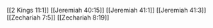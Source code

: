 [[2 Kings 11:1]]
[[Jeremiah 40:15]]
[[Jeremiah 41:1]]
[[Jeremiah 41:3]]
[[Zechariah 7:5]]
[[Zechariah 8:19]]
